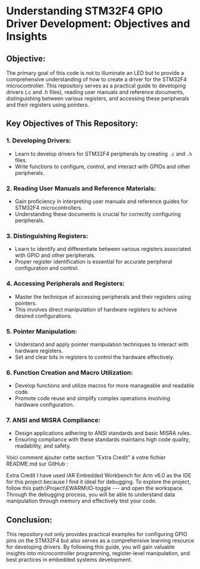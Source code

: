 # Understanding STM32F4 GPIO Driver Development: Objectives and Insights

## Objective:
The primary goal of this code is not to illuminate an LED but to provide a comprehensive understanding of how to create a driver for the STM32F4 microcontroller. This repository serves as a practical guide to developing drivers (.c and .h files), reading user manuals and reference documents, distinguishing between various registers, and accessing these peripherals and their registers using pointers.

## Key Objectives of This Repository:

### 1. Developing Drivers:
- Learn to develop drivers for STM32F4 peripherals by creating `.c` and `.h` files.
- Write functions to configure, control, and interact with GPIOs and other peripherals.

### 2. Reading User Manuals and Reference Materials:
- Gain proficiency in interpreting user manuals and reference guides for STM32F4 microcontrollers.
- Understanding these documents is crucial for correctly configuring peripherals.

### 3. Distinguishing Registers:
- Learn to identify and differentiate between various registers associated with GPIO and other peripherals.
- Proper register identification is essential for accurate peripheral configuration and control.

### 4. Accessing Peripherals and Registers:
- Master the technique of accessing peripherals and their registers using pointers.
- This involves direct manipulation of hardware registers to achieve desired configurations.

### 5. Pointer Manipulation:
- Understand and apply pointer manipulation techniques to interact with hardware registers.
- Set and clear bits in registers to control the hardware effectively.

### 6. Function Creation and Macro Utilization:
- Develop functions and utilize macros for more manageable and readable code.
- Promote code reuse and simplify complex operations involving hardware configuration.

### 7. ANSI and MISRA Compliance:
- Design applications adhering to ANSI standards and basic MISRA rules.
- Ensuring compliance with these standards maintains high code quality, readability, and safety.

Voici comment ajouter cette section "Extra Credit" à votre fichier README.md sur GitHub :

Extra Credit
I have used IAR Embedded Workbench for Arm v6.0 as the IDE for this project because I find it ideal for debugging.
To explore the project, follow this path:\Project\EWARM\IO-toggle --- and open the workspace.
Through the debugging process, you will be able to understand data manipulation through memory and effectively test your code.

## Conclusion:
This repository not only provides practical examples for configuring GPIO pins on the STM32F4 but also serves as a comprehensive learning resource for developing drivers. By following this guide, you will gain valuable insights into microcontroller programming, register-level manipulation, and best practices in embedded systems development.
